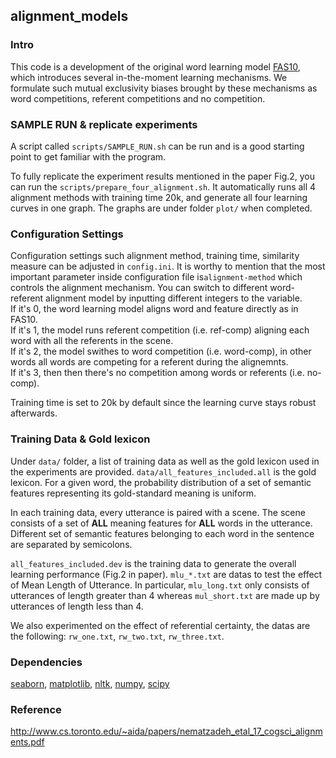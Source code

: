 ## alignment_models

### Intro
This code is a development of the original word learning model [FAS10](https://github.com/aidanematzadeh/word_learning), which introduces several in-the-moment learning mechanisms. We formulate such mutual exclusivity biases brought by these mechanisms as word competitions, referent competitions and no competition.  

### SAMPLE RUN & replicate experiments
A script called `scripts/SAMPLE_RUN.sh` can be run and is a good starting point to get familiar with the program.

To fully replicate the experiment results mentioned in the paper Fig.2, you can run the `scripts/prepare_four_alignment.sh`. It automatically runs all 4 alignment methods with training time 20k, and generate all four learning curves in one graph. The graphs are under folder `plot/` when completed.

### Configuration Settings
Configuration settings such alignment method, training time, similarity measure can be adjusted in `config.ini`. 
It is worthy to mention that the most important parameter inside configuration file is`alignment-method` which controls the alignment mechanism. You can switch to different word-referent alignment model by inputting different integers to the variable. <br>
If it's 0, the word learning model aligns word and feature directly as in FAS10. <br>
If it's 1, the model runs referent competition (i.e. ref-comp) aligning each word with all the referents in the scene. <br>
If it's 2, the model swithes to word competition (i.e. word-comp), in other words all words are competing for a referent during the alignemnts. <br>
If it's 3, then then there's no competition among words or referents (i.e. no-comp). <br>

Training time is set to 20k by default since the learning curve stays robust afterwards.

### Training Data & Gold lexicon
Under `data/` folder, a list of training data as well as the gold lexicon used in the experiments are provided.
`data/all_features_included.all` is the gold lexicon. For a given word, the probability distribution of a set of semantic features representing its gold-standard meaning is uniform.

In each training data, every utterance is paired with a scene. The scene consists of a set of **ALL** meaning features for **ALL** words in the utterance. Different set of semantic features belonging to each word in the sentence are separated by semicolons.

`all_features_included.dev` is the training data to generate the overall learning performance (Fig.2 in paper).
`mlu_*.txt` are datas to test the effect of Mean Length of Utterance. In particular, `mlu_long.txt` only consists of utterances of length greater than 4 whereas `mul_short.txt` are made up by utterances of length less than 4. <br>

We also experimented on the effect of referential certainty, the datas are the following: `rw_one.txt`, `rw_two.txt`, `rw_three.txt`.

### Dependencies
[seaborn](http://seaborn.pydata.org/), [matplotlib](http://matplotlib.org/), 
[nltk](http://www.nltk.org/), [numpy](http://www.numpy.org/), [scipy](https://www.scipy.org/)


### Reference
http://www.cs.toronto.edu/~aida/papers/nematzadeh_etal_17_cogsci_alignments.pdf
